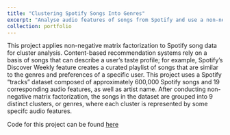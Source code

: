 ```yaml
---
title: "Clustering Spotify Songs Into Genres"
excerpt: "Analyse audio features of songs from Spotify and use a non-negative matrix factorization to cluster songs into various genresrals"
collection: portfolio
---
```


This project applies non-negative matrix factorization to Spotify song data for cluster analysis. Content-based recommendation systems rely on a basis of songs that can describe a user’s taste profile; for example, Spotify’s Discover Weekly feature creates a curated playlist of songs that are similar to the genres and preferences of a specific user.
This project uses a Spotify “tracks” dataset composed of approximately 600,000 Spotify songs and 19 corresponding audio features, as well as artist name. After conducting non-negative matrix factorization, the songs in the dataset are grouped into 9 distinct clusters, or genres, where each cluster is represented by some specifc audio features. 

Code for this project can be found [here](https://github.com/irsa-ashraf/Clustering-Spotify-Songs-Into-Genres) 
